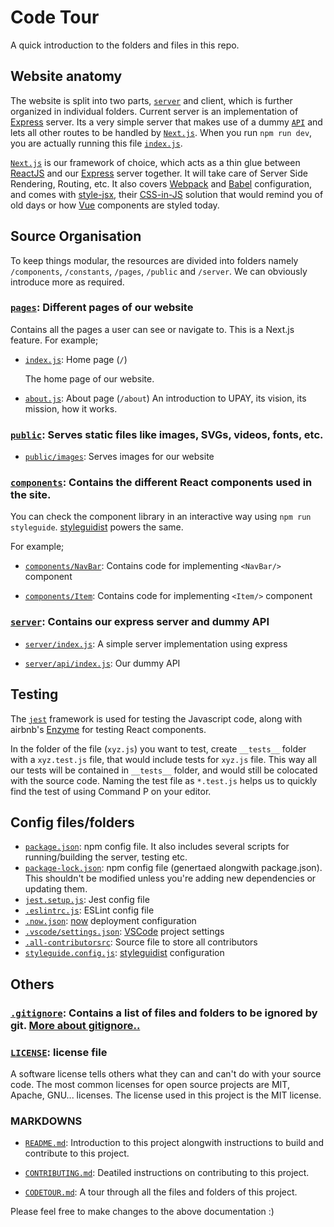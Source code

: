 # Code Tour

A quick introduction to the folders and files in this repo.

## Website anatomy

The website is split into two parts, [`server`](server/index.js) and client, which is further organized in individual folders. Current server is an implementation of [Express](https://expressjs.com/) server. Its a very simple server that makes use of a dummy [`API`](server/api/index.js) and lets all other routes to be handled by [`Next.js`](https://nextjs.org/). When you run `npm run dev`, you are actually running this file [`index.js`](server/index.js).

[`Next.js`](https://nextjs.org/) is our framework of choice, which acts as a thin glue between [ReactJS](https://reactjs.org/) and our [Express](https://expressjs.com/) server together. It will take care of Server Side Rendering, Routing, etc. It also covers [Webpack](https://webpack.js.org/) and [Babel](https://babeljs.io/) configuration, and comes with [style-jsx](https://github.com/zeit/styled-jsx), their [CSS-in-JS](https://hackernoon.com/all-you-need-to-know-about-css-in-js-984a72d48ebc) solution that would remind you of old days or how [Vue](https://vuejs.org/v2/guide/single-file-components.html) components are styled today.

## Source Organisation

To keep things modular, the resources are divided into folders namely `/components`, `/constants`, `/pages`, `/public` and `/server`. We can obviously introduce more as required.

### [`pages`](pages/): Different pages of our website

Contains all the pages a user can see or navigate to. This is a Next.js feature. For example;

- [`index.js`](pages/index.js): Home page (`/`)

  The home page of our website.

- [`about.js`](pages/about.js): About page (`/about`)
  An introduction to UPAY, its vision, its mission, how it works.

### [`public`](public/): Serves static files like images, SVGs, videos, fonts, etc.

- [`public/images`](public/images/): Serves images for our website

### [`components`](components/): Contains the different React components used in the site.

You can check the component library in an interactive way using `npm run styleguide`. [styleguidist](https://react-styleguidist.js.org/) powers the same.

For example;

- [`components/NavBar`](components/NavBar/): Contains code for implementing `<NavBar/>` component

- [`components/Item`](components/Item/): Contains code for implementing `<Item/>` component

### [`server`](server/): Contains our express server and dummy API

- [`server/index.js`](server/index.js/): A simple server implementation using express

- [`server/api/index.js`](server/api/index.js): Our dummy API

## Testing

The [`jest`](https://facebook.github.io/jest/) framework is used for testing the Javascript code, along with airbnb's [Enzyme](https://github.com/airbnb/enzyme) for testing React components.

In the folder of the file (`xyz.js`) you want to test, create `__tests__` folder with a `xyz.test.js` file, that would include tests for `xyz.js` file. This way all our tests will be contained in `__tests__` folder, and would still be colocated with the source code. Naming the test file as `*.test.js` helps us to quickly find the test of using Command P on your editor.

## Config files/folders

- [`package.json`](package.json): npm config file. It also includes several scripts for running/building the server, testing etc.
- [`package-lock.json`](package-lock.json): npm config file (genertaed alongwith package.json). This shouldn't be modified unless you're adding new dependencies or updating them.
- [`jest.setup.js`](jest.setup.js): Jest config file
- [`.eslintrc.js`](.eslintrc.js): ESLint config file
- [`.now.json`](.now.json): [now](https://zeit.co/now) deployment configuration
- [`.vscode/settings.json`](.vscode/settings.json): [VSCode](https://code.visualstudio.com/docs/getstarted/settings) project settings
- [`.all-contributorsrc`](.all-contributorsrc): Source file to store all contributors
- [`styleguide.config.js`](styleguide.config.js): [styleguidist](https://react-styleguidist.js.org/) configuration

## Others

### [`.gitignore`](.gitignore): Contains a list of files and folders to be ignored by git. [More about gitignore..](https://medium.com/@haydar_ai/learning-how-to-git-ignoring-files-and-folders-using-gitignore-177556afdbe3)

### [`LICENSE`](LICENSE): license file

A software license tells others what they can and can't do with your source code. The most common licenses for open source projects are MIT, Apache, GNU... licenses. The license used in this project is the MIT license.

### MARKDOWNS

- [`README.md`](CONTRIBUTING.md): Introduction to this project alongwith instructions to build and contribute to this project.

- [`CONTRIBUTING.md`](CONTRIBUTING.md): Deatiled instructions on contributing to this project.

- [`CODETOUR.md`](CODETOUR.md): A tour through all the files and folders of this project.

Please feel free to make changes to the above documentation :)
